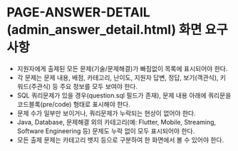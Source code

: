 # PAGE-ANSWER-DETAIL (admin_answer_detail.html) 화면 요구사항

- 지원자에게 출제된 모든 문제(기술/문제해결)가 빠짐없이 목록에 표시되어야 한다.
- 각 문제는 문제 내용, 배점, 카테고리, 난이도, 지원자 답변, 정답, 보기(객관식), 키워드(주관식) 등 주요 정보를 모두 보여야 한다.
- SQL 쿼리문제가 있을 경우(question.sql 필드가 존재), 문제 내용 아래에 쿼리문을 코드블록(pre/code) 형태로 표시해야 한다.
- 문제 수가 일부만 보이거나, 쿼리문제가 누락되는 현상이 없어야 한다. 
- Java, Database, 문제해결 외의 카테고리(예: Flutter, Mobile, Streaming, Software Engineering 등) 문제도 누락 없이 모두 표시되어야 한다.
- 모든 출제 문제는 카테고리 뱃지 등으로 구분하여 한 화면에서 볼 수 있어야 한다. 